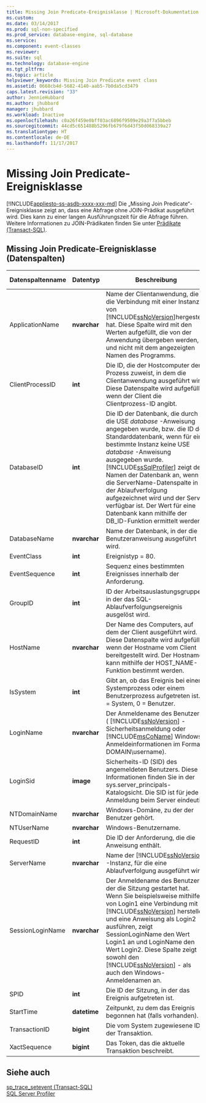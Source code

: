 ```yaml
---
title: Missing Join Predicate-Ereignisklasse | Microsoft-Dokumentation
ms.custom: 
ms.date: 03/14/2017
ms.prod: sql-non-specified
ms.prod_service: database-engine, sql-database
ms.service: 
ms.component: event-classes
ms.reviewer: 
ms.suite: sql
ms.technology: database-engine
ms.tgt_pltfrm: 
ms.topic: article
helpviewer_keywords: Missing Join Predicate event class
ms.assetid: 0668cb4d-5682-4140-aab5-7b0da5cd3479
caps.latest.revision: "33"
author: JennieHubbard
ms.author: jhubbard
manager: jhubbard
ms.workload: Inactive
ms.openlocfilehash: c0a26f459e0bff03ac6896f9509e29a3f7a5bbeb
ms.sourcegitcommit: 44cd5c651488b5296fb679f6d43f50d068339a27
ms.translationtype: HT
ms.contentlocale: de-DE
ms.lasthandoff: 11/17/2017
---
```

# <a name="missing-join-predicate-event-class"></a>Missing Join Predicate-Ereignisklasse
[!INCLUDE[appliesto-ss-asdb-xxxx-xxx-md](../../includes/appliesto-ss-asdb-xxxx-xxx-md.md)] Die „Missing Join Predicate“-Ereignisklasse zeigt an, dass eine Abfrage ohne JOIN-Prädikat ausgeführt wird. Dies kann zu einer langen Ausführungszeit für die Abfrage führen. Weitere Informationen zu JOIN-Prädikaten finden Sie unter [Prädikate &#40;Transact-SQL&#41;](~/t-sql/queries/predicates.md).  
  
## <a name="missing-join-predicate-event-class-data-columns"></a>Missing Join Predicate-Ereignisklasse (Datenspalten)  
  
|Datenspaltenname|Datentyp|Beschreibung|Column ID|Filterbar|  
|----------------------|---------------|-----------------|---------------|----------------|  
|ApplicationName|**nvarchar**|Name der Clientanwendung, die die Verbindung mit einer Instanz von [!INCLUDE[ssNoVersion](../../includes/ssnoversion-md.md)]hergestellt hat. Diese Spalte wird mit den Werten aufgefüllt, die von der Anwendung übergeben werden, und nicht mit dem angezeigten Namen des Programms.|10|ja|  
|ClientProcessID|**int**|Die ID, die der Hostcomputer dem Prozess zuweist, in dem die Clientanwendung ausgeführt wird. Diese Datenspalte wird aufgefüllt, wenn der Client die Clientprozess-ID angibt.|9|ja|  
|DatabaseID|**int**|Die ID der Datenbank, die durch die USE *database* -Anweisung angegeben wurde, bzw. die ID der Standarddatenbank, wenn für eine bestimmte Instanz keine USE *database* -Anweisung ausgegeben wurde. [!INCLUDE[ssSqlProfiler](../../includes/sssqlprofiler-md.md)] zeigt den Namen der Datenbank an, wenn die ServerName-Datenspalte in der Ablaufverfolgung aufgezeichnet wird und der Server verfügbar ist. Der Wert für eine Datenbank kann mithilfe der DB_ID-Funktion ermittelt werden.|3|ja|  
|DatabaseName|**nvarchar**|Name der Datenbank, in der die Benutzeranweisung ausgeführt wird.|35|ja|  
|EventClass|**int**|Ereignistyp = 80.|27|Nein|  
|EventSequence|**int**|Sequenz eines bestimmten Ereignisses innerhalb der Anforderung.|51|Nein|  
|GroupID|**int**|ID der Arbeitsauslastungsgruppe, in der das SQL-Ablaufverfolgungsereignis ausgelöst wird.|66|ja|  
|HostName|**nvarchar**|Der Name des Computers, auf dem der Client ausgeführt wird. Diese Datenspalte wird aufgefüllt, wenn der Hostname vom Client bereitgestellt wird. Der Hostname kann mithilfe der HOST_NAME-Funktion bestimmt werden.|8|ja|  
|IsSystem|**int**|Gibt an, ob das Ereignis bei einem Systemprozess oder einem Benutzerprozess aufgetreten ist. 1 = System, 0 = Benutzer.|60|ja|  
|LoginName|**nvarchar**|Der Anmeldename des Benutzers ( [!INCLUDE[ssNoVersion](../../includes/ssnoversion-md.md)] -Sicherheitsanmeldung oder [!INCLUDE[msCoName](../../includes/msconame-md.md)] Windows-Anmeldeinformationen im Format DOMAIN\username).|11|ja|  
|LoginSid|**image**|Sicherheits-ID (SID) des angemeldeten Benutzers. Diese Informationen finden Sie in der sys.server_principals-Katalogsicht. Die SID ist für jede Anmeldung beim Server eindeutig.|41|ja|  
|NTDomainName|**nvarchar**|Windows-Domäne, zu der der Benutzer gehört.|7|ja|  
|NTUserName|**nvarchar**|Windows-Benutzername.|6|ja|  
|RequestID|**int**|Die ID der Anforderung, die die Anweisung enthält.|49|ja|  
|ServerName|**nvarchar**|Name der [!INCLUDE[ssNoVersion](../../includes/ssnoversion-md.md)] -Instanz, für die eine Ablaufverfolgung ausgeführt wird.|26|Nein|  
|SessionLoginName|**nvarchar**|Der Anmeldename des Benutzers, der die Sitzung gestartet hat. Wenn Sie beispielsweise mithilfe von Login1 eine Verbindung mit [!INCLUDE[ssNoVersion](../../includes/ssnoversion-md.md)] herstellen und eine Anweisung als Login2 ausführen, zeigt SessionLoginName den Wert Login1 an und LoginName den Wert Login2. Diese Spalte zeigt sowohl den [!INCLUDE[ssNoVersion](../../includes/ssnoversion-md.md)] - als auch den Windows-Anmeldenamen an.|64|ja|  
|SPID|**int**|Die ID der Sitzung, in der das Ereignis aufgetreten ist.|12|ja|  
|StartTime|**datetime**|Zeitpunkt, zu dem das Ereignis begonnen hat (falls vorhanden).|14|Ja|  
|TransactionID|**bigint**|Die vom System zugewiesene ID der Transaktion.|4|ja|  
|XactSequence|**bigint**|Das Token, das die aktuelle Transaktion beschreibt.|50|ja|  
  
## <a name="see-also"></a>Siehe auch  
 [sp_trace_setevent &#40;Transact-SQL&#41;](../../relational-databases/system-stored-procedures/sp-trace-setevent-transact-sql.md)   
 [SQL Server Profiler](../../tools/sql-server-profiler/sql-server-profiler.md)  
  
  

